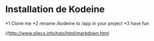 Installation de Kodeine
========================================================

*1 Clone me 
*2 rename /kodeine to /app in your project
*3 have fun
















//http://www.silecs.info/tuto/html/markdown.html
